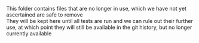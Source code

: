 This folder contains files that are no longer in use, which we have not yet ascertained are safe to remove  
They will be kept here until all tests are run and we can rule out their further use, at which point they will still be available in the git history, but no longer currently available